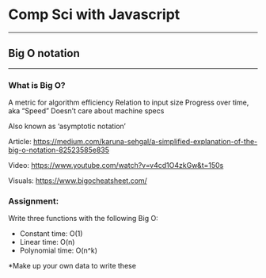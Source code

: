 # Comp Sci with Javascript
----------------------------

## Big O notation
----------------------------

### What is Big O?

A metric for algorithm efficiency
Relation to input size
Progress over time, aka “Speed”
Doesn’t care about machine specs

Also known as ‘asymptotic notation’

Article:
<https://medium.com/karuna-sehgal/a-simplified-explanation-of-the-big-o-notation-82523585e835>

Video:
<https://www.youtube.com/watch?v=v4cd1O4zkGw&t=150s>

Visuals:
<https://www.bigocheatsheet.com/>

### Assignment:
Write three functions with the following Big O:

* Constant time: O(1)
* Linear time: O(n)
* Polynomial time: O(n^k)

*Make up your own data to write these
